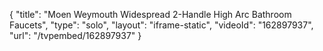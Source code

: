 {
    "title": "Moen Weymouth Widespread 2-Handle High Arc Bathroom Faucets",
    "type": "solo",
    "layout": "iframe-static",
    "videoId": "162897937",
    "url": "\/tvpembed\/162897937"
}